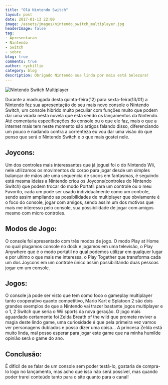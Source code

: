 ```yaml
---
title: "Olá Nintendo Switch"
layout: post
date: 2017-01-13 22:00
image: /assets/images/nintendo_switch_multiplayer.jpg
headerImage: false
tag:
- Apresentacao
- Nintendo
- Switch
- sobre
blog: true
comments: true
author: rychillie
category: blog
description: Obrigado Nintendo sua linda por mais está belezura!
---
```

<img class="image" src="http://media.nintendo.com/nintendo/cocoon/switch-static-pages/switch/etRgxnAu0zRX4bmWnt9K628wG7YQUI6t/images/switch/family-fun/multiplayer.jpg" alt="Nintendo Switch Multiplayer">

Durante a madrugada desta quinta-feira(12) para sexta-feira(13/01) a Nintendo fez sua apresentação do seu mais novo console o Nintendo Switch, um console hibrido muito peculiar com funções muito que podem dar uma virada nesta novela que esta sendo os lançamentos da Nintendo. Até comentaria especificações do console ou o que ele faz, mais o que a internet mais tem neste momento são artigos falando disso, diferenciando um pouco e nadando contra a correnteza eu vou dar uma visão do que penso que será o Nintendo Switch e o que mais gostei nele.

## Joycons:

Um dos controles mais interessantes que já joguei foi o do Nintendo Wii, nele utilizamos os movimentos do corpo para jogar desde um simples balançar de mãos ate uma sequencia de socos em fantasmas, é seguindo está mesma ideias a Nintendo criou os Joycons(controles do Nintendo Switch) que podem trocar do modo Portatil para um controle ou o meu Favorito, cada um pode ser usado individualmente como um controle, sendo assim ampliando as possibilidades de multiplayer que obviamente é o foco do console, jogar com amigos, sendo assim um dos motivos que mais me interesso pelo console, sua possibilidade de jogar com amigos mesmo com micro controles.

## Modos de Jogo:

O console foi apresentado com três modos de jogo. O modo Play at Home no qual plugamos console no dock e jogamos em uma televisão, o Play Anywhere que é o modo portátil no qual podemos utilizar em qualquer lugar e por ultimo o que mais me interessa, o Play Together que transforma cada um dos Joycons em um controle único assim possibilitando duas pessoas jogar em um console.

## Jogos:

O console já pode ser visto que tem como foco o gameplay multiplayer tanto cooperativo quanto competitivo, Mario Kart e Splatoon 2 são dois grandes exemplos de que a Nintendo vai trazer bastante jogos multiplayer e o 1, 2 Switch que seria o Wii sports da nova geração. O jogo mais aguardado certamente foi Zelda Breath of the wild que promete reviver a magia deste lindo game, uma curiosidade é que pela primeira vez vamos ver personagens dublados e posso dizer uma coisa... A princesa Zelda está muito linda, mal posso esperar para jogar este game que na minha humilde opinião será o game do ano.

## Conclusão:
É dificil de se falar de um console sem poder testá-lo, gostaria de compra-lo logo no lançamento, mas acho que isso não será possível, mas quando poder trarei conteúdo tanto para o site quanto para o canal!
